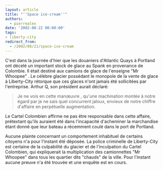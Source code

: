```yaml
---
layout: article
title: "''Space ice-cream''"
authors:
  - pierrealex
date: '2002-08-22 00:00:00'
tags:
- liberty-city
redirect_from:
  - /2002/08/21/space-ice-cream
---
```


C'est dans la journée d'hier que les douaniers d'Atlantic Quays à Portland ont décelé un important stock de glace au Spank en provenance de Colombie. Il était destiné aux camions de glace de l'enseigne "Mr Whoopee" . Le célèbre glacier possédant le monopole de la vente de glace à Liberty-City rétorque que ces glaces n'ont jamais été sollicitées par l'entreprise. Arthur Q, son président aurait déclaré:

> Je ne vois en cette manœuvre , qu'une machination montée à notre égard par je ne sais quel concurrent jaloux, envieux de notre chiffre d'affaire en perpétuelle augmentation.

Le Cartel Colombien affirme ne pas être responsable dans cette affaire, prétextant qu'ils auraient été dans l'incapacité d'acheminer la marchandise étant donné que leur bateau a récemment coulé dans le port de Portland.

Aucune plainte concernant un comportement inhabituel de certains citoyens n'a pour l'instant été déposée. La police criminelle de Liberty-City est certaine de la culpabilité du glacier et de l'inculpation du Cartel Colombien, qui expliquerait la multiplication des camionnettes "Mr Whoopee" dans tous les quartier dits "chauds" de la ville. Pour l'instant aucune preuve n'a été trouvée et une enquête est en cours.